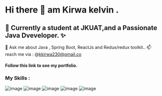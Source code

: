 # Hi there 👋 am  Kirwa kelvin .
## 🌱 Currently a student at JKUAT,and  a Passionate Java Dveveloper. ✨
💬 Ask me about Java , Spring Boot, ReactJs and Redux/redux toolkit..
📫 reach me via : @kkirwa230@gmail.co
#### Follow this link to see my portfolio.

### My Skills :
![image](https://user-images.githubusercontent.com/98757956/178953353-af16db57-0874-4392-bfe2-30268e130ee5.png) ![image](https://user-images.githubusercontent.com/98757956/178953619-a5a038a4-b291-4c10-a646-5f9aa70390f7.png) ![image](https://user-images.githubusercontent.com/98757956/178955343-a9eb7dbe-e490-4f09-a5a2-fb4b513fc0e3.png)
![image](https://user-images.githubusercontent.com/98757956/178954107-8a1c6bcb-02e9-463f-ae2a-be8aedaca10d.png) ![image](https://user-images.githubusercontent.com/98757956/178955640-15f08949-2f68-4a95-8780-6969f6672b2f.png)








 
 




<!--
**keringKirwa/keringKirwa** is a ✨ _special_ ✨ repository because its `README.md` (this file) appears on your GitHub profile.

Here are some ideas to get you started:

- 🔭 I’m currently working on ...
- 🌱 I’m currently learning ...
- 👯 I’m looking to collaborate on ...
- 🤔 I’m looking for help with ...
- 💬 Ask me about ...
- 📫 How to reach me: ...
- 😄 Pronouns: ...
- ⚡ Fun fact: ...
-->
